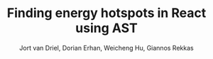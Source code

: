 ---
author: Jort van Driel, Dorian Erhan, Weicheng Hu, Giannos Rekkas
title: "Finding energy hotspots in React using AST"
image: "../img/p2_hacking_sustainability/gX_template/cover.png"
summary: "This is a summary with a max of 200 characters; Lorem ipsum dolor sit amet, consectetur adipisicing elit, dos eiusmod tempor incididunt ut labore et dolore magna aliqua. Ut enim ad minim veniam, quis."
paper: "../papers/gX_template.pdf"
source: "https://github.com/JortvD/cs4575-g5-p2"
website: https://luiscruz.github.io/course_sustainableSE/
---